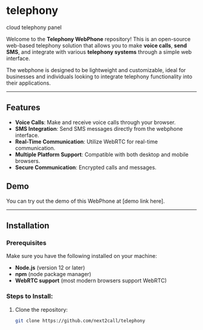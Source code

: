 # telephony
cloud telephony panel

Welcome to the **Telephony WebPhone** repository! This is an open-source web-based telephony solution that allows you to make **voice calls**, **send SMS**, and integrate with various **telephony systems** through a simple web interface.

The webphone is designed to be lightweight and customizable, ideal for businesses and individuals looking to integrate telephony functionality into their applications.

---

## Features
- **Voice Calls**: Make and receive voice calls through your browser.
- **SMS Integration**: Send SMS messages directly from the webphone interface.
- **Real-Time Communication**: Utilize WebRTC for real-time communication.
- **Multiple Platform Support**: Compatible with both desktop and mobile browsers.
- **Secure Communication**: Encrypted calls and messages.
  
## Demo

You can try out the demo of this WebPhone at [demo link here].

---

## Installation

### Prerequisites
Make sure you have the following installed on your machine:
- **Node.js** (version 12 or later)
- **npm** (node package manager)
- **WebRTC support** (most modern browsers support WebRTC)

### Steps to Install:
1. Clone the repository:
   ```bash
   git clone https://github.com/next2call/telephony
